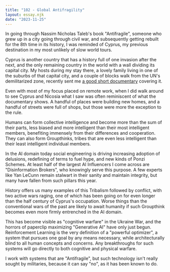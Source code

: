 ```yaml
---
title: "102 - Global Antifragility"
layout: essay.njk
date: "2023-11-25"
---
```


In going through Nassim Nicholas Taleb's book "Antifragile", someone who grew up in a city going through civil war, and subsequently getting rebuilt for the 8th time in its history, I was reminded of Cyprus, my previous destination in my most unlikely of slow world tours.

Cyprus is another country that has a history full of one invasion after the next, and the only remaining country in the world with a wall dividing its capital city. My hosts during my stay there, a lovely family living in one of the suburbs of that capital city, and a couple of blocks walk from the UN's demilitarized zone, recently sent me [a good short documentary](https://www.youtube.com/watch?v=p7_TZagxjyk) covering it.

Even with most of my focus placed on remote work, when I did walk around to see Cyprus and Nicosia what I saw was often reminiscent of what the documentary shows. A handful of places were building new homes, and a handful of streets were full of shops, but those were more the exception to the rule.

Humans can form collective intelligence and become more than the sum of their parts, less biased and more intelligent than their most intelligent members, benefiting immensely from their differences and cooperation. They can also form Groupthinks, tribes that are even less intelligent than their least intelligent individual members.

In the AI domain today social engineering is driving increasing adoption of delusions, redefining of terms to fuel hype, and new kinds of Ponzi Schemes. At least half of the largest AI Influencers I come across are "Disinformation Brokers", who knowingly serve this purpose. A few experts like Yan LeCunn remain stalwart in their sanity and maintain integrity, but many have fallen from such pillars this year.

History offers us many examples of this Tribalism followed by conflict, with two active wars raging, one of which has been going on for even longer than the half century of Cyprus's occupation. Worse things than the conventional wars of the past are likely to await humanity if such Groupthink becomes even more firmly entrenched in the AI domain.

This has become visible as "cognitive warfare" in the Ukraine War, and the horrors of paperclip maximizing "Generative AI" have only just begun. Reinforcement Learning is the very definition of a "powerful optimizer", a system that pursues one goal by any means necessary, while architecturally blind to all human concepts and concerns. Any breakthroughs for such systems will go directly to both cognitive and physical warfare.

I work with systems that are "Antifragile", but such technology isn't really sought by militaries, because it can say "no", as it has been known to do.